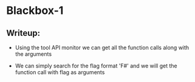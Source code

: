 # Blackbox-1

## Writeup:

* Using the tool API monitor we can get all the function calls along with the arguments

* We can simply search for the flag format 'F#' and we will get the function call with flag as arguments

